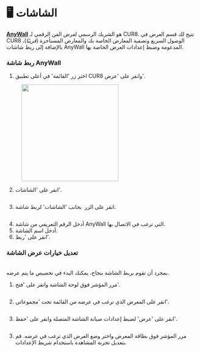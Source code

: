 # 🖥️ الشاشات

[**AnyWall**](https://www.anywall.io/) هو الشريك الرسمي لعرض الفن الرقمي لـ CUR8. تتيح لك قسم العرض في CUR8 الوصول السريع وتصفية المعارض الخاصة بك والمعارض المستأجرة (_قريبًا_)، بالإضافة إلى ربط شاشات AnyWall المدعومة وضبط إعدادات العرض الخاصة بها.

### ربط شاشة AnyWall

1. اختر زر 'القائمة' في أعلى تطبيق CUR8 وانقر على 'عرض'.

<figure><img src="../../.gitbook/assets/Screenshot 2025-01-03 at 10.48.05.png" alt="" width="254"><figcaption></figcaption></figure>

2. انقر على 'الشاشات'.

<figure><img src="../../.gitbook/assets/Screenshot 2025-01-03 at 12.14.18.png" alt=""><figcaption></figcaption></figure>

3. انقر على الزر <img src="../../.gitbook/assets/Screenshot 2024-04-12 at 08.27.05.png" alt="" data-size="line"> بجانب 'الشاشات' لربط شاشة.

<figure><img src="../../.gitbook/assets/Screenshot 2024-04-30 at 10.28.52.png" alt=""><figcaption></figcaption></figure>

4. أدخل الرقم التعريفي من شاشة AnyWall التي ترغب في الاتصال بها.
5. أدخل اسم الشاشة.
6. انقر على 'ربط'.

### تعديل خيارات عرض الشاشة

\
بمجرد أن تقوم بربط الشاشة بنجاح، يمكنك البدء في تخصيص ما يتم عرضه.

1. مرر المؤشر فوق لوحة الشاشة وانقر على 'فتح'.

<figure><img src="../../.gitbook/assets/Screenshot 2025-01-03 at 12.16.39.png" alt=""><figcaption></figcaption></figure>

2. انقر على المعرض الذي ترغب في عرضه من القائمة تحت 'مجموعاتي'.

<figure><img src="../../.gitbook/assets/Screenshot 2025-01-03 at 12.18.04.png" alt=""><figcaption></figcaption></figure>

3. انقر على 'عرض' لضبط إعدادات صيانة الشاشة المتصلة وانقر على 'حفظ'.

<figure><img src="../../.gitbook/assets/Screenshot 2025-01-03 at 12.18.47.png" alt=""><figcaption></figcaption></figure>

3. مرر المؤشر فوق بطاقة المعرض واختر وضع العرض الذي ترغب في عرضه. قم بتعديل تجربة المشاهدة باستخدام شريط الإعدادات.

<figure><img src="../../.gitbook/assets/Screenshot 2025-01-03 at 12.21.08.png" alt=""><figcaption></figcaption></figure>